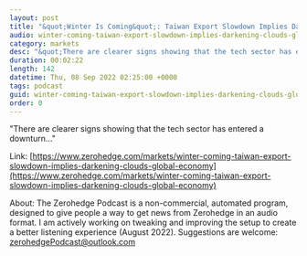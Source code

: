 ```yaml
---
layout: post
title: "&quot;Winter Is Coming&quot;: Taiwan Export Slowdown Implies Darkening Clouds For Global Economy"
audio: winter-coming-taiwan-export-slowdown-implies-darkening-clouds-global-economy-0
category: markets
desc: "&quot;There are clearer signs showing that the tech sector has entered a downturn...&quot; "
duration: 00:02:22
length: 142
datetime: Thu, 08 Sep 2022 02:25:00 +0000
tags: podcast
guid: winter-coming-taiwan-export-slowdown-implies-darkening-clouds-global-economy-0
order: 0
---
```

&quot;There are clearer signs showing that the tech sector has entered a downturn...&quot; 

Link: [https://www.zerohedge.com/markets/winter-coming-taiwan-export-slowdown-implies-darkening-clouds-global-economy](https://www.zerohedge.com/markets/winter-coming-taiwan-export-slowdown-implies-darkening-clouds-global-economy)

About: The Zerohedge Podcast is a non-commercial, automated program, designed to give people a way to get news from Zerohedge in an audio format.  I am actively working on tweaking and improving the setup to create a better listening experience (August 2022).  Suggestions are welcome: [zerohedgePodcast@outlook.com](mailto:zerohedgePodcast@outlook.com)